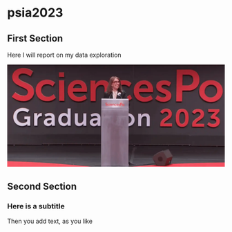 # psia2023

## First Section

Here I will report on my data exploration

![alt text](sciencespo_psia_graduation_ceremony_2023_rebeca_grynspan_d894b49ccd.png)

## Second Section

### Here is a subtitle

Then you add text, as you like
